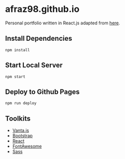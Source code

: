 # afraz98.github.io

Personal portfolio written in React.js adapted from [here](https://github.com/roshan0708/portfolio_v2/).

## Install Dependencies

```
npm install
```

## Start Local Server

```
npm start
```

## Deploy to Github Pages

```
npm run deploy
```

## Toolkits

- [Vanta.js](https://www.vantajs.com/)
- [Bootstrap](https://getbootstrap.com/docs/3.4/css/)
- [React](https://react.dev/)
- [FontAwesome](https://fontawesome.com/)
- [Sass](https://sass-lang.com/)